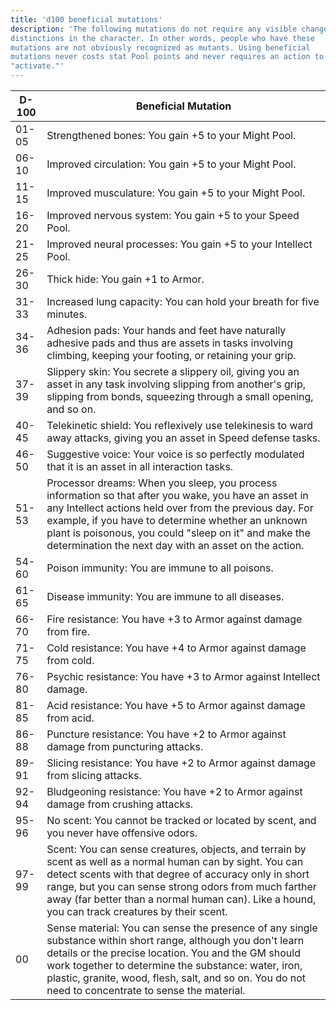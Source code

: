 ```yaml
---
title: 'd100 beneficial mutations'
description: 'The following mutations do not require any visible changes or
distinctions in the character. In other words, people who have these
mutations are not obviously recognized as mutants. Using beneficial
mutations never costs stat Pool points and never requires an action to
"activate."'
---
```


|   D-100    | Beneficial Mutation                                 |
| ---------- | --------------------------------------------------- |
| 01-05 | Strengthened bones: You gain +5 to your Might Pool. |
| 06-10 | Improved circulation: You gain +5 to your Might Pool. |
| 11-15 | Improved musculature: You gain +5 to your Might Pool. |
| 16-20 | Improved nervous system: You gain +5 to your Speed Pool. |
| 21-25 | Improved neural processes: You gain +5 to your Intellect Pool. |
| 26-30 | Thick hide: You gain +1 to Armor. |
| 31-33 | Increased lung capacity: You can hold your breath for five minutes.|
| 34-36 | Adhesion pads: Your hands and feet have naturally adhesive pads and thus are assets in tasks involving climbing, keeping your footing, or retaining your grip.|
| 37-39 | Slippery skin: You secrete a slippery oil, giving you an asset in any task involving slipping from another's grip, slipping from bonds, squeezing through a small opening, and so on.|
| 40-45 | Telekinetic shield: You reflexively use telekinesis to ward away attacks, giving you an asset in Speed defense tasks.|
| 46-50 | Suggestive voice: Your voice is so perfectly modulated that it is an asset in all interaction tasks.|
| 51-53 | Processor dreams: When you sleep, you process information so that after you wake, you have an asset in any Intellect actions held over from the previous day. For example, if you have to determine whether an unknown plant is poisonous, you could "sleep on it" and make the determination the next day with an asset on the action.|
| 54-60 | Poison immunity: You are immune to all poisons.|
| 61-65 | Disease immunity: You are immune to all diseases.|
| 66-70 | Fire resistance: You have +3 to Armor against damage from fire.|
| 71-75 | Cold resistance: You have +4 to Armor against damage from cold.|
| 76-80 | Psychic resistance: You have +3 to Armor against Intellect damage.|
| 81-85 | Acid resistance: You have +5 to Armor against damage from acid.|
| 86-88 | Puncture resistance: You have +2 to Armor against damage from puncturing attacks.|
| 89-91 | Slicing resistance: You have +2 to Armor against damage from slicing attacks.|
| 92-94 | Bludgeoning resistance: You have +2 to Armor against damage from crushing attacks.|
| 95-96 | No scent: You cannot be tracked or located by scent, and you never have offensive odors.|
| 97-99 | Scent: You can sense creatures, objects, and terrain by scent as well as a normal human can by sight. You can detect scents with that degree of accuracy only in short range, but you can sense strong odors from much farther away (far better than a normal human can). Like a hound, you can track creatures by their scent.|
| 00 | Sense material: You can sense the presence of any single substance within short range, although you don't learn details or the precise location. You and the GM should work together to determine the substance: water, iron, plastic, granite, wood, flesh, salt, and so on. You do not need to concentrate to sense the material.|
